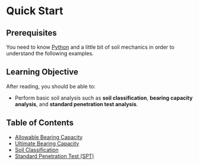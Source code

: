 # Quick Start

## Prerequisites

You need to know [Python](https://docs.python.org/3/tutorial/) and a little
bit of soil mechanics in order to understand the following examples.

## Learning Objective

After reading, you should be able to:

- Perform basic soil analysis such as **soil classification**, **bearing
  capacity analysis**, and **standard penetration test analysis**.

## Table of Contents

- [Allowable Bearing Capacity](allowable-bearing-capacity.md)
- [Ultimate Bearing Capacity](ultimate-bearing-capacity.md)
- [Soil Classification](soil-classifier.md)
- [Standard Penetration Test (SPT)](spt.md)
